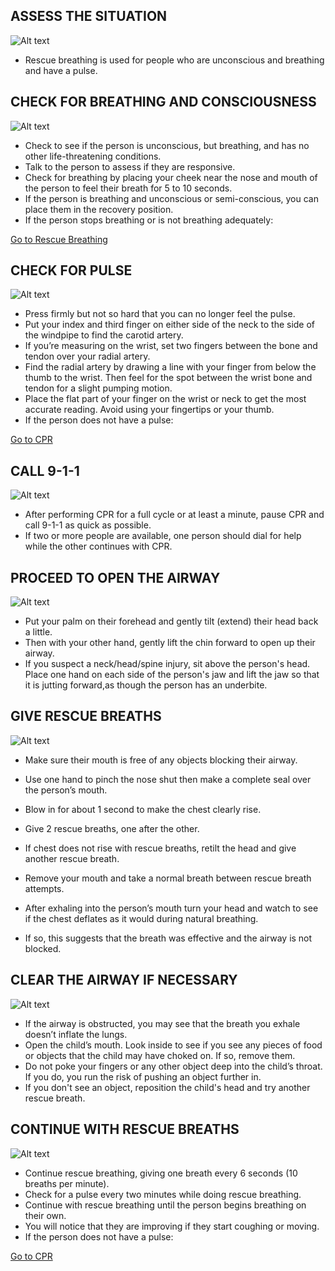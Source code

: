 <h2>ASSESS THE SITUATION</h2>

![Alt text](/Images/AdultShock/adultShock9.jpg)

- Rescue breathing is used for people who are unconscious and breathing and have a pulse.

<h2>CHECK FOR BREATHING AND CONSCIOUSNESS</h2>

![Alt text](/Images/AdultShock/adultShock2.jpg)

- Check to see if the person is unconscious, but breathing, and has no other life-threatening conditions.
- Talk to the person to assess if they are responsive.
- Check for breathing by placing your cheek near the nose and mouth of the person to feel their breath for 5 to 10 seconds.
- If the person is breathing and unconscious or semi-conscious, you can place them in the recovery position.
- If the person stops breathing or is not breathing adequately:

[Go to Rescue Breathing](/instructions/0/0/10)

<h2>CHECK FOR PULSE</h2>

![Alt text](/Images/AdultShock/adultShock7.jpg)

- Press firmly but not so hard that you can no longer feel the pulse.
- Put your index and third finger on either side of the neck to the side of the windpipe to find the carotid artery.
- If you’re measuring on the wrist, set two fingers between the bone and tendon over your radial artery.
- Find the radial artery by drawing a line with your finger from below the thumb to the wrist. Then feel for the spot between the wrist bone and tendon for a slight pumping motion.
- Place the flat part of your finger on the wrist or neck to get the most accurate reading. Avoid using your fingertips or your thumb.
- If the person does not have a pulse:

[Go to CPR](/instructions/3/3/9)

<h2>CALL 9-1-1</h2>

![Alt text](/Images/AdultCPR/adultCPR2.jpg)

- After performing CPR for a full cycle or at least a minute, pause CPR and call 9-1-1 as quick as possible.
- If two or more people are available, one person should dial for help while the other continues with CPR.

<h2>PROCEED TO OPEN THE AIRWAY</h2>

![Alt text](/Images/AdultCPR/adultCPR28.jpg)

- Put your palm on their forehead and gently tilt (extend) their head back a little.
- Then with your other hand, gently lift the chin forward to open up their airway.
- If you suspect a neck/head/spine injury, sit above the person's head. Place one hand on each side of the person's jaw and lift the jaw so that it is jutting forward,as though the person has an underbite.

<h2>GIVE RESCUE BREATHS</h2>

![Alt text](/Images/AdultCPR/adultCPR29.jpg)

- Make sure their mouth is free of any objects blocking their airway.
- Use one hand to pinch the nose shut then make a complete seal over the person’s mouth.
- Blow in for about 1 second to make the
  chest clearly rise.

- Give 2 rescue breaths, one after the other.
- If chest does not rise with rescue breaths, retilt the head and give another rescue breath.
- Remove your mouth and take a normal breath between rescue breath attempts.
- After exhaling into the person’s mouth turn your head and watch to see if the chest deflates as it would during natural breathing.
- If so, this suggests that the breath was effective and the airway is not blocked.

<h2>CLEAR THE AIRWAY IF NECESSARY</h2>

![Alt text](/Images/AdultCPR/adultCPR26.jpg)

- If the airway is obstructed, you may see that the breath you exhale doesn’t inflate the lungs.
- Open the child’s mouth. Look inside to see if you see any pieces of food or objects that the child may have choked on. If so, remove them.
- Do not poke your fingers or any other object deep into the child’s throat. If you do, you run the risk of pushing an object further in.
- If you don't see an object, reposition the child's head and try another rescue breath.

<h2>CONTINUE WITH RESCUE BREATHS</h2>

![Alt text](/Images/AdultCPR/adultCPR29.jpg)

- Continue rescue breathing, giving one breath every 6 seconds (10 breaths per minute).
- Check for a pulse every two minutes while doing rescue breathing.
- Continue with rescue breathing until the person begins breathing on their own.
- You will notice that they are improving if they start coughing or moving.
- If the person does not have a pulse:

[Go to CPR](/instructions/3/3/9)
